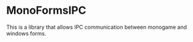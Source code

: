 # MonoFormsIPC
This is a library that allows IPC communication between monogame and windows forms. 
